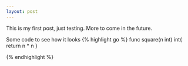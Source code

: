 ```yaml
---
layout: post
---
```


This is my first post, just testing. More to come in the future.

Some code to see how it looks
{% highlight go %}
func square(n int) int{
    return n * n
}

{% endhighlight %}